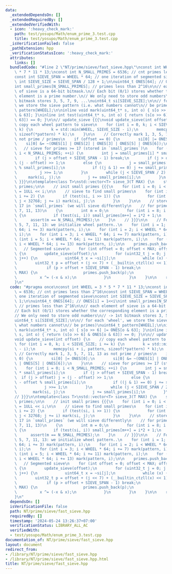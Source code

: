 ```yaml
---
data:
  _extendedDependsOn: []
  _extendedRequiredBy: []
  _extendedVerifiedWith:
  - icon: ':heavy_check_mark:'
    path: test/yosupo/Math/enum_prime_3.test.cpp
    title: test/yosupo/Math/enum_prime_3.test.cpp
  _isVerificationFailed: false
  _pathExtension: hpp
  _verificationStatusIcon: ':heavy_check_mark:'
  attributes:
    links: []
  bundledCode: "#line 2 \"NT/prime/sieve/fast_sieve.hpp\"\nconst int WHEEL = 3 * 5\
    \ * 7 * 11 * 13;\nconst int N_SMALL_PRIMES = 6536; // cnt primes less than 2^16\n\
    const int SIEVE_SPAN = WHEEL * 64; // one iteration of segmented sieve\nconst\
    \ int SIEVE_SIZE = SIEVE_SPAN / 128 + 1;\n\nuint64_t ONES[64]; // ONES[i] = 1<<i\n\
    int small_primes[N_SMALL_PRIMES]; // primes less than 2^16\n\n// each element\
    \ of sieve is a 64-bit bitmask.\n// Each bit (0/1) stores whether the corresponding\
    \ element is a prime number.\n// We only need to store odd numbers\n// -> 1st\
    \ bitmask stores 3, 5, 7, 9, ...\nuint64_t si[SIEVE_SIZE];\n\n// for each 'wheel',\
    \ we store the sieve pattern (i.e. what numbers cannot\n// be primes)\nuint64_t\
    \ pattern[WHEEL];\n\ninline void mark(uint64_t* s, int o) { s[o >> 6] |= ONES[o\
    \ & 63]; }\ninline int test(uint64_t* s, int o) { return (s[o >> 6] & ONES[o &\
    \ 63]) == 0; }\n\n// update_sieve {{{\nvoid update_sieve(int offset) {\n    //\
    \ copy each wheel pattern to sieve\n    for (int i = 0, k; i < SIEVE_SIZE; i +=\
    \ k) {\n        k = std::min(WHEEL, SIEVE_SIZE - i);\n        memcpy(si + i, pattern,\
    \ sizeof(*pattern) * k);\n    }\n\n    // Correctly mark 1, 3, 5, 7, 11, 13 as\
    \ not prime / primes\n    if (offset == 0) {\n        si[0] |= ONES[0];\n    \
    \    si[0] &= ~(ONES[1] | ONES[2] | ONES[3] | ONES[5] | ONES[6]);\n    }\n\n \
    \   // sieve for primes >= 17 (stored in `small_primes`)\n    for (int i = 0;\
    \ i < N_SMALL_PRIMES; ++i) {\n        int j = small_primes[i] * small_primes[i];\n\
    \        if (j > offset + SIEVE_SPAN - 1) break;\n        if (j > offset) j =\
    \ (j - offset) >> 1;\n        else {\n            j = small_primes[i] - offset\
    \ % small_primes[i];\n            if ((j & 1) == 0) j += small_primes[i];\n  \
    \          j >>= 1;\n        }\n        while (j < SIEVE_SPAN / 2) {\n       \
    \     mark(si, j);\n            j += small_primes[i];\n        }\n    }\n}\n//\
    \ }}}\n\ntemplate<class T>\nstd::vector<T> sieve_3(T MAX) {\n    std::vector<T>\
    \ primes;\n\n    // init small primes {{{\n    for (int i = 0; i < 64; ++i) ONES[i]\
    \ = 1ULL << i;\n\n    // sieve to find small primes\n    for (int i = 3; i < 256;\
    \ i += 2) {\n        if (test(si, i >> 1)) {\n            for (int j = i*i / 2;\
    \ j < 32768; j += i) mark(si, j);\n        }\n    }\n\n    // store primes >=\
    \ 17 in `small_primes` (we will sieve differently\n    // for primes 2, 3, 5,\
    \ 7, 11, 13)\n    {\n        int m = 0;\n        for (int i = 8; i < 32768; ++i)\
    \ {\n            if (test(si, i)) small_primes[m++] = i*2 + 1;\n        }\n  \
    \      assert(m == N_SMALL_PRIMES);\n    }\n    // }}}\n\n    // For primes 3,\
    \ 5, 7, 11, 13: we initialize wheel pattern..\n    for (int i = 1; i < WHEEL *\
    \ 64; i += 3) mark(pattern, i);\n    for (int i = 2; i < WHEEL * 64; i += 5) mark(pattern,\
    \ i);\n    for (int i = 3; i < WHEEL * 64; i += 7) mark(pattern, i);\n    for\
    \ (int i = 5; i < WHEEL * 64; i += 11) mark(pattern, i);\n    for (int i = 6;\
    \ i < WHEEL * 64; i += 13) mark(pattern, i);\n\n    primes.push_back(2);\n\n \
    \   // Segmented sieve\n    for (int offset = 0; offset < MAX; offset += SIEVE_SPAN)\
    \ {\n        update_sieve(offset);\n        for (uint32_t j = 0; j < SIEVE_SIZE;\
    \ j++) {\n            uint64_t x = ~si[j];\n            while (x) {\n        \
    \        uint32_t p = offset + (j << 7) + (__builtin_ctzll(x) << 1) + 1;\n   \
    \             if (p > offset + SIEVE_SPAN - 1) break;\n                if (p <=\
    \ MAX) {\n                    primes.push_back(p);\n                }\n      \
    \          x ^= (-x & x);\n            }\n        }\n    }\n\n    return primes;\n\
    }\n"
  code: "#pragma once\nconst int WHEEL = 3 * 5 * 7 * 11 * 13;\nconst int N_SMALL_PRIMES\
    \ = 6536; // cnt primes less than 2^16\nconst int SIEVE_SPAN = WHEEL * 64; //\
    \ one iteration of segmented sieve\nconst int SIEVE_SIZE = SIEVE_SPAN / 128 +\
    \ 1;\n\nuint64_t ONES[64]; // ONES[i] = 1<<i\nint small_primes[N_SMALL_PRIMES];\
    \ // primes less than 2^16\n\n// each element of sieve is a 64-bit bitmask.\n\
    // Each bit (0/1) stores whether the corresponding element is a prime number.\n\
    // We only need to store odd numbers\n// -> 1st bitmask stores 3, 5, 7, 9, ...\n\
    uint64_t si[SIEVE_SIZE];\n\n// for each 'wheel', we store the sieve pattern (i.e.\
    \ what numbers cannot\n// be primes)\nuint64_t pattern[WHEEL];\n\ninline void\
    \ mark(uint64_t* s, int o) { s[o >> 6] |= ONES[o & 63]; }\ninline int test(uint64_t*\
    \ s, int o) { return (s[o >> 6] & ONES[o & 63]) == 0; }\n\n// update_sieve {{{\n\
    void update_sieve(int offset) {\n    // copy each wheel pattern to sieve\n   \
    \ for (int i = 0, k; i < SIEVE_SIZE; i += k) {\n        k = std::min(WHEEL, SIEVE_SIZE\
    \ - i);\n        memcpy(si + i, pattern, sizeof(*pattern) * k);\n    }\n\n   \
    \ // Correctly mark 1, 3, 5, 7, 11, 13 as not prime / primes\n    if (offset ==\
    \ 0) {\n        si[0] |= ONES[0];\n        si[0] &= ~(ONES[1] | ONES[2] | ONES[3]\
    \ | ONES[5] | ONES[6]);\n    }\n\n    // sieve for primes >= 17 (stored in `small_primes`)\n\
    \    for (int i = 0; i < N_SMALL_PRIMES; ++i) {\n        int j = small_primes[i]\
    \ * small_primes[i];\n        if (j > offset + SIEVE_SPAN - 1) break;\n      \
    \  if (j > offset) j = (j - offset) >> 1;\n        else {\n            j = small_primes[i]\
    \ - offset % small_primes[i];\n            if ((j & 1) == 0) j += small_primes[i];\n\
    \            j >>= 1;\n        }\n        while (j < SIEVE_SPAN / 2) {\n     \
    \       mark(si, j);\n            j += small_primes[i];\n        }\n    }\n}\n\
    // }}}\n\ntemplate<class T>\nstd::vector<T> sieve_3(T MAX) {\n    std::vector<T>\
    \ primes;\n\n    // init small primes {{{\n    for (int i = 0; i < 64; ++i) ONES[i]\
    \ = 1ULL << i;\n\n    // sieve to find small primes\n    for (int i = 3; i < 256;\
    \ i += 2) {\n        if (test(si, i >> 1)) {\n            for (int j = i*i / 2;\
    \ j < 32768; j += i) mark(si, j);\n        }\n    }\n\n    // store primes >=\
    \ 17 in `small_primes` (we will sieve differently\n    // for primes 2, 3, 5,\
    \ 7, 11, 13)\n    {\n        int m = 0;\n        for (int i = 8; i < 32768; ++i)\
    \ {\n            if (test(si, i)) small_primes[m++] = i*2 + 1;\n        }\n  \
    \      assert(m == N_SMALL_PRIMES);\n    }\n    // }}}\n\n    // For primes 3,\
    \ 5, 7, 11, 13: we initialize wheel pattern..\n    for (int i = 1; i < WHEEL *\
    \ 64; i += 3) mark(pattern, i);\n    for (int i = 2; i < WHEEL * 64; i += 5) mark(pattern,\
    \ i);\n    for (int i = 3; i < WHEEL * 64; i += 7) mark(pattern, i);\n    for\
    \ (int i = 5; i < WHEEL * 64; i += 11) mark(pattern, i);\n    for (int i = 6;\
    \ i < WHEEL * 64; i += 13) mark(pattern, i);\n\n    primes.push_back(2);\n\n \
    \   // Segmented sieve\n    for (int offset = 0; offset < MAX; offset += SIEVE_SPAN)\
    \ {\n        update_sieve(offset);\n        for (uint32_t j = 0; j < SIEVE_SIZE;\
    \ j++) {\n            uint64_t x = ~si[j];\n            while (x) {\n        \
    \        uint32_t p = offset + (j << 7) + (__builtin_ctzll(x) << 1) + 1;\n   \
    \             if (p > offset + SIEVE_SPAN - 1) break;\n                if (p <=\
    \ MAX) {\n                    primes.push_back(p);\n                }\n      \
    \          x ^= (-x & x);\n            }\n        }\n    }\n\n    return primes;\n\
    }\n"
  dependsOn: []
  isVerificationFile: false
  path: NT/prime/sieve/fast_sieve.hpp
  requiredBy: []
  timestamp: '2024-05-24 13:26:37+07:00'
  verificationStatus: LIBRARY_ALL_AC
  verifiedWith:
  - test/yosupo/Math/enum_prime_3.test.cpp
documentation_of: NT/prime/sieve/fast_sieve.hpp
layout: document
redirect_from:
- /library/NT/prime/sieve/fast_sieve.hpp
- /library/NT/prime/sieve/fast_sieve.hpp.html
title: NT/prime/sieve/fast_sieve.hpp
---
```

